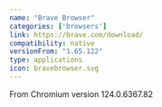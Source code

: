 ```yaml
---
name: "Brave Browser"
categories: ['browsers']
link: https://brave.com/download/
compatibility: native
versionFrom: "1.65.122"
type: applications
icon: bravebrowser.svg
---
```

From Chromium version 124.0.6367.82
